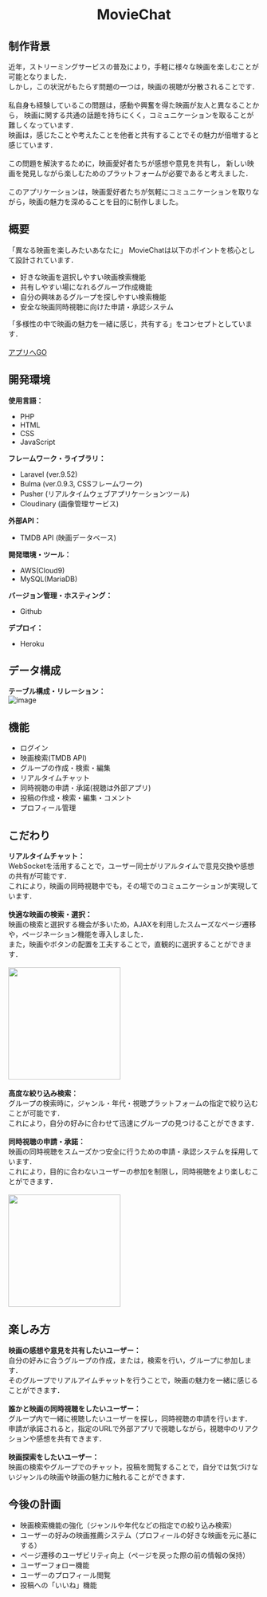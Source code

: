 <h1 align="center">MovieChat</h1>

##  制作背景
近年，ストリーミングサービスの普及により，手軽に様々な映画を楽しむことが可能となりました．<br>
しかし，この状況がもたらす問題の一つは，映画の視聴が分散されることです．<br><br>
私自身も経験しているこの問題は，感動や興奮を得た映画が友人と異なることから，
映画に関する共通の話題を持ちにくく，コミュニケーションを取ることが難しくなっています．<br>
映画は，感じたことや考えたことを他者と共有することでその魅力が倍増すると感じています．<br><br>
この問題を解決するために，映画愛好者たちが感想や意見を共有し，
新しい映画を発見しながら楽しむためのプラットフォームが必要であると考えました．<br><br>
このアプリケーションは，映画愛好者たちが気軽にコミュニケーションを取りながら，映画の魅力を深めることを目的に制作しました。<br>

##  概要
「異なる映画を楽しみたいあなたに」
  MovieChatは以下のポイントを核心として設計されています．
- 好きな映画を選択しやすい映画検索機能
- 共有しやすい場になれるグループ作成機能
- 自分の興味あるグループを探しやすい検索機能
- 安全な映画同時視聴に向けた申請・承認システム

「多様性の中で映画の魅力を一緒に感じ，共有する」をコンセプトとしています．<br><br>
<a href="https://movie-chat-b904d14ac7cc.herokuapp.com" target="_blank">アプリへGO</a>

##  開発環境
<b>使用言語：</b><br>
- PHP
- HTML
- CSS
- JavaScript

<b>フレームワーク・ライブラリ：</b><br>
- Laravel (ver.9.52)
- Bulma (ver.0.9.3, CSSフレームワーク)
- Pusher (リアルタイムウェブアプリケーションツール)
- Cloudinary (画像管理サービス)

<b>外部API：</b><br>
- TMDB API (映画データベース)  

<b>開発環境・ツール：</b><br>
- AWS(Cloud9)
- MySQL(MariaDB) 

<b>バージョン管理・ホスティング：</b><br>
- Github

<b>デプロイ：</b><br>
- Heroku

##  データ構成
<b>テーブル構成・リレーション：</b><br>
![image](https://user-images.githubusercontent.com/117621598/260365909-9daf2976-252d-4ba6-8197-b74adcaae793.png)

##  機能
- ログイン
- 映画検索(TMDB API)
- グループの作成・検索・編集
- リアルタイムチャット
- 同時視聴の申請・承諾(視聴は外部アプリ)
- 投稿の作成・検索・編集・コメント
- プロフィール管理

##  こだわり
<b>リアルタイムチャット：</b><br>
WebSocketを活用することで，ユーザー同士がリアルタイムで意見交換や感想の共有が可能です．<br>
これにより，映画の同時視聴中でも，その場でのコミュニケーションが実現しています．<br><br>
<b>快適な映画の検索・選択：</b><br>
映画の検索と選択する機会が多いため，AJAXを利用したスムーズなページ遷移や，ページネーション機能を導入しました．<br>
また，映画やボタンの配置を工夫することで，直観的に選択することができます．<br><br>
<img src="https://github.com/shinkawakami/develop-moviechat/assets/117621598/e7d97df0-0964-4f7c-9b09-bb357edc7821" width="225"><br><br>
<b>高度な絞り込み検索：</b><br>
グループの検索時に，ジャンル・年代・視聴プラットフォームの指定で絞り込むことが可能です．<br>
これにより，自分の好みに合わせて迅速にグループの見つけることができます．<br><br>
<b>同時視聴の申請・承諾：</b><br>
映画の同時視聴をスムーズかつ安全に行うための申請・承認システムを採用しています．<br>
これにより，目的に合わないユーザーの参加を制限し，同時視聴をより楽しむことができます．<br><br>
<img src="https://github.com/shinkawakami/develop-moviechat/assets/117621598/466ebb2a-707c-4981-b979-18daddfc0f57" width="225">

##  楽しみ方
<b>映画の感想や意見を共有したいユーザー：</b><br>
自分の好みに合うグループの作成，または，検索を行い，グループに参加します．<br>
そのグループでリアルアイムチャットを行うことで，映画の魅力を一緒に感じることができます．<br><br>
<b>誰かと映画の同時視聴をしたいユーザー：</b><br>
グループ内で一緒に視聴したいユーザーを探し，同時視聴の申請を行います．<br>
申請が承諾されると，指定のURLで外部アプリで視聴しながら，視聴中のリアクションや感想を共有できます．<br><br>
<b>映画探索をしたいユーザー：</b><br>
映画の検索やグループでのチャット，投稿を閲覧することで，自分では気づけないジャンルの映画や映画の魅力に触れることができます．<br>

##  今後の計画
- 映画検索機能の強化（ジャンルや年代などの指定での絞り込み検索）
- ユーザーの好みの映画推薦システム（プロフィールの好きな映画を元に基にする）
- ページ遷移のユーザビリティ向上（ページを戻った際の前の情報の保持）
- ユーザーフォロー機能
- ユーザーのプロフィール閲覧
- 投稿への「いいね」機能


